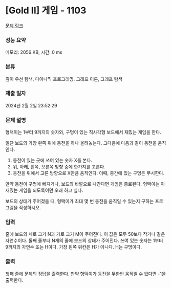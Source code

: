 # [Gold II] 게임 - 1103 

[문제 링크](https://www.acmicpc.net/problem/1103) 

### 성능 요약

메모리: 2056 KB, 시간: 0 ms

### 분류

깊이 우선 탐색, 다이나믹 프로그래밍, 그래프 이론, 그래프 탐색

### 제출 일자

2024년 2월 2일 23:52:29

### 문제 설명

<p>형택이는 1부터 9까지의 숫자와, 구멍이 있는 직사각형 보드에서 재밌는 게임을 한다.</p>

<p>일단 보드의 가장 왼쪽 위에 동전을 하나 올려놓는다. 그다음에 다음과 같이 동전을 움직인다.</p>

<ol>
	<li>동전이 있는 곳에 쓰여 있는 숫자 X를 본다.</li>
	<li>위, 아래, 왼쪽, 오른쪽 방향 중에 한가지를 고른다.</li>
	<li>동전을 위에서 고른 방향으로 X만큼 움직인다. 이때, 중간에 있는 구멍은 무시한다.</li>
</ol>

<p>만약 동전이 구멍에 빠지거나, 보드의 바깥으로 나간다면 게임은 종료된다. 형택이는 이 재밌는 게임을 되도록이면 오래 하고 싶다.</p>

<p>보드의 상태가 주어졌을 때, 형택이가 최대 몇 번 동전을 움직일 수 있는지 구하는 프로그램을 작성하시오.</p>

### 입력 

 <p>줄에 보드의 세로 크기 N과 가로 크기 M이 주어진다. 이 값은 모두 50보다 작거나 같은 자연수이다. 둘째 줄부터 N개의 줄에 보드의 상태가 주어진다. 쓰여 있는 숫자는 1부터 9까지의 자연수 또는 H이다. 가장 왼쪽 위칸은 H가 아니다. H는 구멍이다.</p>

### 출력 

 <p>첫째 줄에 문제의 정답을 출력한다. 만약 형택이가 동전을 무한번 움직일 수 있다면 -1을 출력한다.</p>

